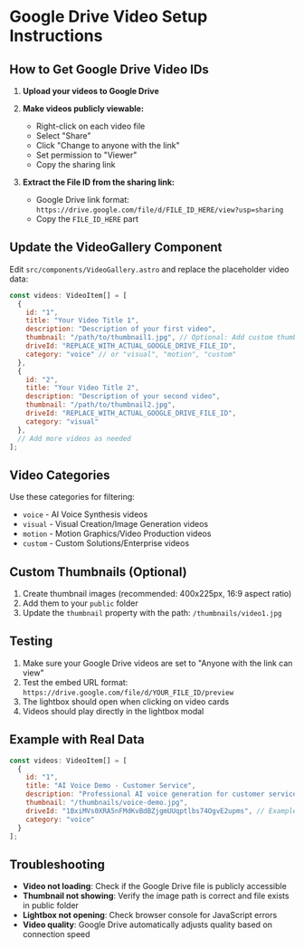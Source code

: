 # Google Drive Video Setup Instructions

## How to Get Google Drive Video IDs

1. **Upload your videos to Google Drive**
2. **Make videos publicly viewable:**
   - Right-click on each video file
   - Select "Share"
   - Click "Change to anyone with the link"
   - Set permission to "Viewer"
   - Copy the sharing link

3. **Extract the File ID from the sharing link:**
   - Google Drive link format: `https://drive.google.com/file/d/FILE_ID_HERE/view?usp=sharing`
   - Copy the `FILE_ID_HERE` part

## Update the VideoGallery Component

Edit `src/components/VideoGallery.astro` and replace the placeholder video data:

```javascript
const videos: VideoItem[] = [
  {
    id: "1",
    title: "Your Video Title 1",
    description: "Description of your first video",
    thumbnail: "/path/to/thumbnail1.jpg", // Optional: Add custom thumbnails
    driveId: "REPLACE_WITH_ACTUAL_GOOGLE_DRIVE_FILE_ID", 
    category: "voice" // or "visual", "motion", "custom"
  },
  {
    id: "2",
    title: "Your Video Title 2", 
    description: "Description of your second video",
    thumbnail: "/path/to/thumbnail2.jpg",
    driveId: "REPLACE_WITH_ACTUAL_GOOGLE_DRIVE_FILE_ID",
    category: "visual"
  },
  // Add more videos as needed
];
```

## Video Categories

Use these categories for filtering:
- `voice` - AI Voice Synthesis videos
- `visual` - Visual Creation/Image Generation videos  
- `motion` - Motion Graphics/Video Production videos
- `custom` - Custom Solutions/Enterprise videos

## Custom Thumbnails (Optional)

1. Create thumbnail images (recommended: 400x225px, 16:9 aspect ratio)
2. Add them to your `public` folder
3. Update the `thumbnail` property with the path: `/thumbnails/video1.jpg`

## Testing

1. Make sure your Google Drive videos are set to "Anyone with the link can view"
2. Test the embed URL format: `https://drive.google.com/file/d/YOUR_FILE_ID/preview`
3. The lightbox should open when clicking on video cards
4. Videos should play directly in the lightbox modal

## Example with Real Data

```javascript
const videos: VideoItem[] = [
  {
    id: "1",
    title: "AI Voice Demo - Customer Service",
    description: "Professional AI voice generation for customer service applications",
    thumbnail: "/thumbnails/voice-demo.jpg",
    driveId: "1BxiMVs0XRA5nFMdKvBdBZjgmUUqptlbs74OgvE2upms", // Example ID
    category: "voice"
  }
];
```

## Troubleshooting

- **Video not loading**: Check if the Google Drive file is publicly accessible
- **Thumbnail not showing**: Verify the image path is correct and file exists in public folder
- **Lightbox not opening**: Check browser console for JavaScript errors
- **Video quality**: Google Drive automatically adjusts quality based on connection speed
